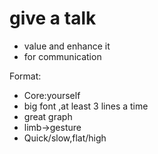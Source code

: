 # give a talk

- value and enhance it
- for communication

Format:

- Core:yourself
- big font ,at least 3 lines a time
- great graph
- limb->gesture
- Quick/slow,flat/high

